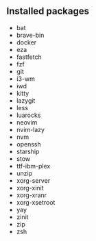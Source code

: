 ## Installed packages

- bat
- brave-bin
- docker
- eza
- fastfetch
- fzf
- git
- i3-wm
- iwd
- kitty
- lazygit
- less
- luarocks
- neovim
- nvim-lazy
- nvm
- openssh
- starship
- stow
- ttf-ibm-plex
- unzip
- xorg-server
- xorg-xinit
- xorg-xranr
- xorg-xsetroot
- yay
- zinit
- zip
- zsh

